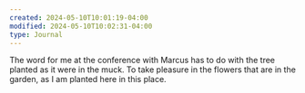 ```yaml
---
created: 2024-05-10T10:01:19-04:00
modified: 2024-05-10T10:02:31-04:00
type: Journal
---
```


The word for me at the conference with Marcus has to do with the tree planted as it were in the muck. To take pleasure in the flowers that are in the garden, as I am planted here in this place.
